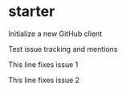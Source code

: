 starter
=======

Initialize a new GitHub client

Test issue tracking and mentions

This line fixes issue 1

This line fixes issue 2

